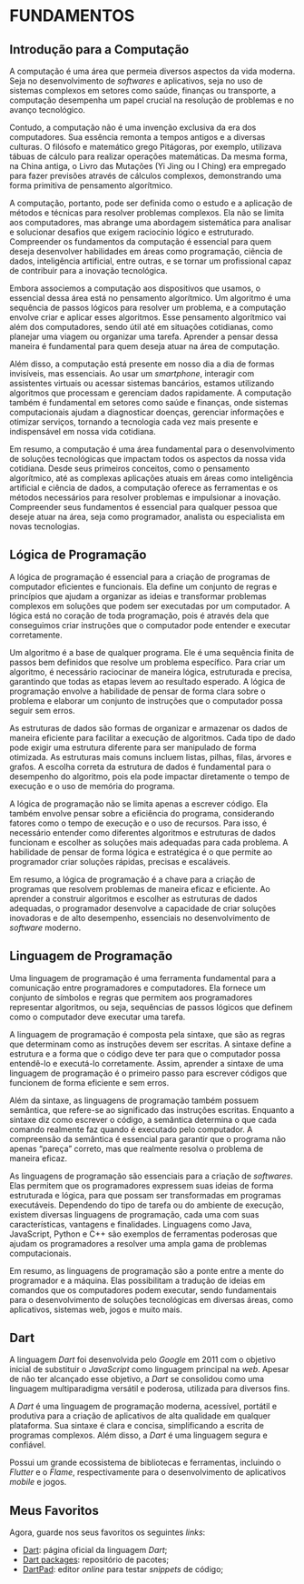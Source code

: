 # FUNDAMENTOS

## Introdução para a Computação

A computação é uma área que permeia diversos aspectos da vida moderna. Seja no desenvolvimento de _softwares_ e aplicativos, seja no uso de sistemas complexos em setores como saúde, finanças ou transporte, a computação desempenha um papel crucial na resolução de problemas e no avanço tecnológico.

Contudo, a computação não é uma invenção exclusiva da era dos computadores. Sua essência remonta a tempos antigos e a diversas culturas. O filósofo e matemático grego Pitágoras, por exemplo, utilizava tábuas de cálculo para realizar operações matemáticas. Da mesma forma, na China antiga, o Livro das Mutações (Yi Jing ou I Ching) era empregado para fazer previsões através de cálculos complexos, demonstrando uma forma primitiva de pensamento algorítmico.

A computação, portanto, pode ser definida como o estudo e a aplicação de métodos e técnicas para resolver problemas complexos. Ela não se limita aos computadores, mas abrange uma abordagem sistemática para analisar e solucionar desafios que exigem raciocínio lógico e estruturado. Compreender os fundamentos da computação é essencial para quem deseja desenvolver habilidades em áreas como programação, ciência de dados, inteligência artificial, entre outras, e se tornar um profissional capaz de contribuir para a inovação tecnológica.

Embora associemos a computação aos dispositivos que usamos, o essencial dessa área está no pensamento algorítmico. Um algoritmo é uma sequência de passos lógicos para resolver um problema, e a computação envolve criar e aplicar esses algoritmos. Esse pensamento algorítmico vai além dos computadores, sendo útil até em situações cotidianas, como planejar uma viagem ou organizar uma tarefa. Aprender a pensar dessa maneira é fundamental para quem deseja atuar na área de computação.

Além disso, a computação está presente em nosso dia a dia de formas invisíveis, mas essenciais. Ao usar um _smartphone_, interagir com assistentes virtuais ou acessar sistemas bancários, estamos utilizando algoritmos que processam e gerenciam dados rapidamente. A computação também é fundamental em setores como saúde e finanças, onde sistemas computacionais ajudam a diagnosticar doenças, gerenciar informações e otimizar serviços, tornando a tecnologia cada vez mais presente e indispensável em nossa vida cotidiana.

Em resumo, a computação é uma área fundamental para o desenvolvimento de soluções tecnológicas que impactam todos os aspectos da nossa vida cotidiana. Desde seus primeiros conceitos, como o pensamento algorítmico, até as complexas aplicações atuais em áreas como inteligência artificial e ciência de dados, a computação oferece as ferramentas e os métodos necessários para resolver problemas e impulsionar a inovação. Compreender seus fundamentos é essencial para qualquer pessoa que deseje atuar na área, seja como programador, analista ou especialista em novas tecnologias.

## Lógica de Programação

A lógica de programação é essencial para a criação de programas de computador eficientes e funcionais. Ela define um conjunto de regras e princípios que ajudam a organizar as ideias e transformar problemas complexos em soluções que podem ser executadas por um computador. A lógica está no coração de toda programação, pois é através dela que conseguimos criar instruções que o computador pode entender e executar corretamente.

Um algoritmo é a base de qualquer programa. Ele é uma sequência finita de passos bem definidos que resolve um problema específico. Para criar um algoritmo, é necessário raciocinar de maneira lógica, estruturada e precisa, garantindo que todas as etapas levem ao resultado esperado. A lógica de programação envolve a habilidade de pensar de forma clara sobre o problema e elaborar um conjunto de instruções que o computador possa seguir sem erros.

As estruturas de dados são formas de organizar e armazenar os dados de maneira eficiente para facilitar a execução de algoritmos. Cada tipo de dado pode exigir uma estrutura diferente para ser manipulado de forma otimizada. As estruturas mais comuns incluem listas, pilhas, filas, árvores e grafos. A escolha correta da estrutura de dados é fundamental para o desempenho do algoritmo, pois ela pode impactar diretamente o tempo de execução e o uso de memória do programa.

A lógica de programação não se limita apenas a escrever código. Ela também envolve pensar sobre a eficiência do programa, considerando fatores como o tempo de execução e o uso de recursos. Para isso, é necessário entender como diferentes algoritmos e estruturas de dados funcionam e escolher as soluções mais adequadas para cada problema. A habilidade de pensar de forma lógica e estratégica é o que permite ao programador criar soluções rápidas, precisas e escaláveis.

Em resumo, a lógica de programação é a chave para a criação de programas que resolvem problemas de maneira eficaz e eficiente. Ao aprender a construir algoritmos e escolher as estruturas de dados adequadas, o programador desenvolve a capacidade de criar soluções inovadoras e de alto desempenho, essenciais no desenvolvimento de _software_ moderno.

## Linguagem de Programação

Uma linguagem de programação é uma ferramenta fundamental para a comunicação entre programadores e computadores. Ela fornece um conjunto de símbolos e regras que permitem aos programadores representar algoritmos, ou seja, sequências de passos lógicos que definem como o computador deve executar uma tarefa.

A linguagem de programação é composta pela sintaxe, que são as regras que determinam como as instruções devem ser escritas. A sintaxe define a estrutura e a forma que o código deve ter para que o computador possa entendê-lo e executá-lo corretamente. Assim, aprender a sintaxe de uma linguagem de programação é o primeiro passo para escrever códigos que funcionem de forma eficiente e sem erros.

Além da sintaxe, as linguagens de programação também possuem semântica, que refere-se ao significado das instruções escritas. Enquanto a sintaxe diz como escrever o código, a semântica determina o que cada comando realmente faz quando é executado pelo computador. A compreensão da semântica é essencial para garantir que o programa não apenas “pareça” correto, mas que realmente resolva o problema de maneira eficaz.

As linguagens de programação são essenciais para a criação de _softwares_. Elas permitem que os programadores expressem suas ideias de forma estruturada e lógica, para que possam ser transformadas em programas executáveis. Dependendo do tipo de tarefa ou do ambiente de execução, existem diversas linguagens de programação, cada uma com suas características, vantagens e finalidades. Linguagens como Java, JavaScript, Python e C++ são exemplos de ferramentas poderosas que ajudam os programadores a resolver uma ampla gama de problemas computacionais.

Em resumo, as linguagens de programação são a ponte entre a mente do programador e a máquina. Elas possibilitam a tradução de ideias em comandos que os computadores podem executar, sendo fundamentais para o desenvolvimento de soluções tecnológicas em diversas áreas, como aplicativos, sistemas web, jogos e muito mais.

## Dart

A linguagem _Dart_ foi desenvolvida pelo _Google_ em 2011 com o objetivo inicial de substituir o _JavaScript_ como linguagem principal na _web_. Apesar de não ter alcançado esse objetivo, a _Dart_ se consolidou como uma linguagem multiparadigma versátil e poderosa, utilizada para diversos fins.

A _Dart_ é uma linguagem de programação moderna, acessível, portátil e produtiva para a criação de aplicativos de alta qualidade em qualquer plataforma. Sua sintaxe é clara e concisa, simplificando a escrita de programas complexos. Além disso, a _Dart_ é uma linguagem segura e confiável.

Possui um grande ecossistema de bibliotecas e ferramentas, incluindo o _Flutter_ e o _Flame_, respectivamente para o desenvolvimento de aplicativos _mobile_ e jogos.

## Meus Favoritos

Agora, guarde nos seus favoritos os seguintes _links_:

- [Dart](https://dart.dev/ 'Dart'): página oficial da linguagem _Dart_;
- [Dart packages](https://pub.dev/ 'Dart packages'): repositório de pacotes;
- [DartPad](https://www.dartpad.dev/ 'DartPad'): editor _online_ para testar _snippets_ de código;
